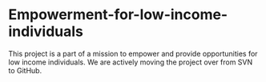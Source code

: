# Empowerment-for-low-income-individuals
This project is a part of a mission to empower and provide opportunities for low income individuals. We are actively moving the project over from SVN to GitHub.
